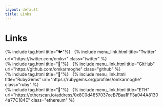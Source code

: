 ```yaml
---
layout: default
title: Links
---
```


# Links

<div class="with-tag">
  {% include tag.html title="🐦"%}
  &nbsp;
  {% include menu_link.html title="Twitter" url="https://twitter.com/omkvr" class="twitter" %}
</div>
<div class="with-tag">
  {% include tag.html title="👾"%}
  &nbsp;
  {% include menu_link.html title="GitHub" url="https://github.com/omkarmoghe" class="github" %}
</div>
<div class="with-tag">
  {% include tag.html title="💎"%}
  &nbsp;
  {% include menu_link.html title="RubyGems" url="https://rubygems.org/profiles/omkarmoghe" class="ruby" %}
</div>
<div class="with-tag">
  {% include tag.html title="🦄"%}
  &nbsp;
  {% include menu_link.html title="ETH" url="https://etherscan.io/address/0x8C0d4857037eeB7Baa1FF3a044A81304a77C184E" class="ethereum" %}
</div>
